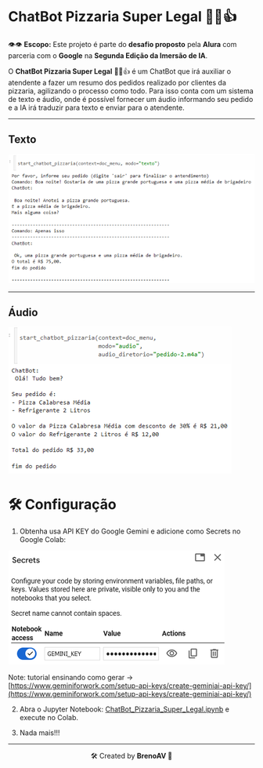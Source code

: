 # ChatBot Pizzaria Super Legal 🍕😊👍

👁👁 **Escopo:** Este projeto é parte do **desafio proposto** pela **Alura** com parceria com o **Google** na **Segunda Edição da Imersão de IA**.

O **ChatBot Pizzaria Super Legal** 🍕😊👍 é um ChatBot que irá auxiliar o atendente a fazer um resumo dos pedidos realizado por clientes da pizzaria, agilizando o processo como todo. Para isso conta com um sistema de texto e áudio, onde é possível fornecer um áudio informando seu pedido e a IA irá traduzir para texto e enviar para o atendente.

---

## Texto

![Exemplo da utilização de texto no ChatBot Pizzaria](imgs/example-text.png)

---

## Áudio

![Exemplo da utilização de um áudio no ChatBot Pizzaria](imgs/example-audio.png)


# 🛠 Configuração

1. Obtenha usa API KEY do Google Gemini e adicione como Secrets no Google Colab:

![API Key no Secrets do Google Colab](imgs/secret-api-key.png)

Note: tutorial ensinando como gerar &rarr; [https://www.geminiforwork.com/setup-api-keys/create-geminiai-api-key/](https://www.geminiforwork.com/setup-api-keys/create-geminiai-api-key/)

2. Abra o Jupyter Notebook: [ChatBot_Pizzaria_Super_Legal.ipynb](https://github.com/BrenoAV/ChatBot_Pizzaria_Super_Legal/blob/main/ChatBot_Pizzaria_Super_Legal.ipynb) e execute no Colab.

3. Nada mais!!!

---

<p align='center'>
🛠️ Created by <strong>BrenoAV<strong> 🚀
</p>

